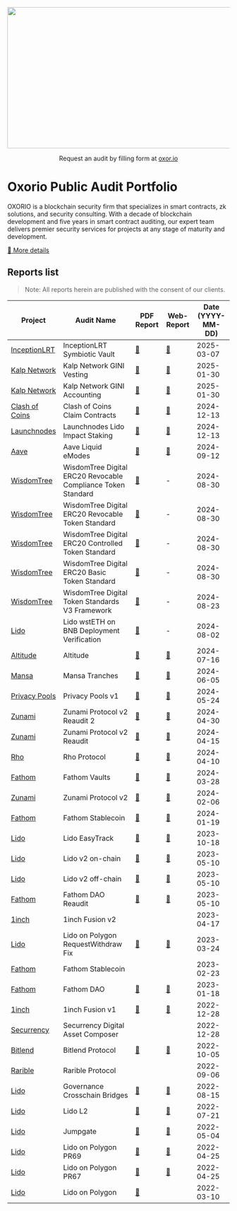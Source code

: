 <p align="center">
  <img width="640" height="320" src="./oxorio.jpg">
</p>

<p align="center">
 Request an audit by filling form at <a href="https://oxor.io/">oxor.io</a>
</p>

# Oxorio Public Audit Portfolio
OXORIO is a blockchain security firm that specializes in smart contracts, zk solutions, and security consulting. With a decade of blockchain development and five years in smart contract auditing, our expert team delivers premier security services for projects at any stage of maturity and development.

[📑 More details](./oxorio.pdf)

## Reports list
> Note: All reports herein are published with the consent of our clients.

| Project | Audit Name | PDF Report | Web-Report | Date (YYYY-MM-DD) |
|---|---|---|---|---|
| [InceptionLRT](https://www.inceptionlrt.com/) | InceptionLRT Symbiotic Vault | [📄](https://oxor-io.github.io/public_audits/InceptionLRT/InceptionLRT-Audit-Report.pdf "Read audit report") | [📑](https://audits.oxor.io/reports/-OIPaLjoSHVw25rYgJCS "Read web report") | 2025-03-07 |
| [Kalp Network](https://www.kalp.network/) | Kalp Network GINI Vesting | [📄](https://oxor-io.github.io/public_audits/Kalp%20Network/Kalp-GINI-Vesting-Report.pdf "Read audit report") | [📑](https://audits.oxor.io/reports/-OHqc5NEhcqr8ntBT2fY "Read web report") | 2025-01-30 |
| [Kalp Network](https://www.kalp.network/) | Kalp Network GINI Accounting | [📄](https://oxor-io.github.io/public_audits/Kalp%20Network/Kalp-GINI-Accounting-Report.pdf "Read audit report") | [📑](https://audits.oxor.io/reports/-OHNHmGM462jdFQ4ZrdY "Read web report") | 2025-01-30 |
| [Clash of Coins](https://clashofcoins.com/) | Clash of Coins Claim Contracts | [📄](https://oxor-io.github.io/public_audits/Clash%20of%20Coins/Clash-of-Coins-Report.pdf "Read audit report") | [📑](https://audits.oxor.io/reports/-OExMigEvyKs1s_mD1cZ "Read web report") | 2024-12-13 |
| [Launchnodes](https://www.launchnodes.com/) | Launchnodes Lido Impact Staking | [📄](https://oxor-io.github.io/public_audits/Launchnodes/Launchnodes-Lido-Impact-Staking-Audit-Report.pdf "Read audit report") | [📑](https://audits.oxor.io/reports/-OE-PZCpBPGN6R6blvjK "Read web report") | 2024-12-13 |
| [Aave](https://aave.com/) | Aave Liquid eModes | [📄](https://oxor-io.github.io/public_audits/Aave/Aave-Liquid-eModes-Audit-Report.pdf "Read audit report") | [📑](https://audits.oxor.io/reports/-O6WGXtlLACDvSBt4FqI "Read web report") | 2024-09-12 |
| [WisdomTree](https://www.wisdomtree.com/) | WisdomTree Digital ERC20 Revocable Compliance Token Standard | [📄](https://oxor-io.github.io/public_audits/WisdomTree/WisdomTree-ERC20RevocableComplianceStandard-Report-Annex.pdf "Read audit report") | - | 2024-08-30 |
| [WisdomTree](https://www.wisdomtree.com/) | WisdomTree Digital ERC20 Revocable Token Standard | [📄](https://oxor-io.github.io/public_audits/WisdomTree/WisdomTree-ERC20RevocableStandard-Report-Annex.pdf "Read audit report") | - | 2024-08-30 |
| [WisdomTree](https://www.wisdomtree.com/) | WisdomTree Digital ERC20 Controlled Token Standard | [📄](https://oxor-io.github.io/public_audits/WisdomTree/WisdomTree-ERC20ControlledStandard-Report-Annex.pdf "Read audit report") | - | 2024-08-30 |
| [WisdomTree](https://www.wisdomtree.com/) | WisdomTree Digital ERC20 Basic Token Standard | [📄](https://oxor-io.github.io/public_audits/WisdomTree/WisdomTree-ERC20BasicStandard-Report-Annex.pdf "Read audit report") | - | 2024-08-30 |
| [WisdomTree](https://www.wisdomtree.com/) | WisdomTree Digital Token Standards V3 Framework | [📄](https://oxor-io.github.io/public_audits/WisdomTree/WisdomTree-TokenStandards-Report.pdf "Read audit report") | - | 2024-08-23 |
| [Lido](https://lido.fi/) | Lido wstETH on BNB Deployment Verification | [📄](https://oxor-io.github.io/public_audits/Lido/Lido-wstETH-on-BNB-Deployment-Verification-Report.pdf "Read verification report") | - | 2024-08-02 |
| [Altitude](https://www.altitude.fi/) | Altitude | [📄](https://oxor-io.github.io/public_audits/Altitude/Altitude-Audit-Report.pdf "Read audit report") | [📑](https://audits.oxor.io/reports/-NyLRjvExvEID3OzFXtL "Read web report") | 2024-07-16 |
| [Mansa](https://www.mansafinance.co/) | Mansa Tranches | [📄](https://oxor-io.github.io/public_audits/Mansa/Mansa%20Tranches%20Audit%20Report.pdf "Read audit report") | [📑](https://audits.oxor.io/reports/-NzCdnl6nCdYV10H36ym "Read web report") | 2024-06-05 |
| [Privacy Pools](https://privacypools.com/) | Privacy Pools v1 | [📄](https://oxor-io.github.io/public_audits/Privacy%20Pools/Privacy%20Pools%20v1%20Audit%20Report.pdf "Read audit report") | [📑](https://audits.oxor.io/reports/-NwoBcrT4pbMRmTwaCyf "Read web report") | 2024-05-24 |
| [Zunami](https://www.zunami.io/) | Zunami Protocol v2 Reaudit 2 | [📄](https://oxor-io.github.io/public_audits/Zunami/Zunami%20Protocol%20v2%20Reaudit%202%20Report.pdf "Read audit report") | [📑](https://audits.oxor.io/reports/-Nwds4RobEthWN4FUR3L "Read web report") | 2024-04-30 |
| [Zunami](https://www.zunami.io/) | Zunami Protocol v2 Reaudit | [📄](https://oxor-io.github.io/public_audits/Zunami/Zunami%20Protocol%20v2%20Reaudit%20Report.pdf "Read audit report") | [📑](https://audits.oxor.io/reports/-NvXHALIT8IO_MRdPQNF "Read web report") | 2024-04-15 |
| [Rho](https://www.rho.trading/) | Rho Protocol | [📄](https://oxor-io.github.io/public_audits/Rho/Rho%20Protocol%20Audit%20Report.pdf "Read audit report") | [📑](https://audits.oxor.io/reports/-NsF0vIwYyzQJhrgL2nf "Read web report") | 2024-04-10 |
| [Fathom](https://fathom.fi/) | Fathom Vaults | [📄](https://oxor-io.github.io/public_audits/Fathom/Fathom%20Vaults%20Audit%20Report.pdf "Read audit report") | [📑](https://audits.oxor.io/reports/-NtunDi5rPyQnKpT6XRb "Read web report") | 2024-03-28 |
| [Zunami](https://www.zunami.io/) | Zunami Protocol v2 | [📄](https://oxor-io.github.io/public_audits/Zunami/Zunami%20Protocol%20v2%20Audit%20Report.pdf "Read audit report") | [📑](https://audits.oxor.io/reports/-NpyX0pQGzgLJqd-gSc2 "Read web report") | 2024-02-06 |
| [Fathom](https://fathom.fi/) | Fathom Stablecoin | [📄](https://oxor-io.github.io/public_audits/Fathom/Fathom%20Stablecoin%20Audit%20Report.pdf "Read audit report") | [📑](https://audits.oxor.io/reports/-Ntzvo0Tum3zOymAJXQ7 "Read web report") | 2024-01-19 |
| [Lido](https://lido.fi/) | Lido EasyTrack | [📄](https://oxor-io.github.io/public_audits/Lido/Lido%20Easytrack%20Audit%20Report.pdf "Read audit report") | [📑](https://audits.oxor.io/reports/-Ni0CDaFX7Bi16v7UGo_ "Read web report") | 2023-10-18 |
| [Lido](https://lido.fi/) | Lido v2 on-chain | [📄](https://oxor-io.github.io/public_audits/Lido/Lido%20v2%20on-chain%20Audit%20Report.pdf "Read audit report") | [📑](https://audits.oxor.io/reports/-N_rKiHMrKQv7ILXUoML "Read web report") | 2023-05-10 |
| [Lido](https://lido.fi/) | Lido v2 off-chain | [📄](https://oxor-io.github.io/public_audits/Lido/Lido%20v2%20off-chain%20Audit%20Report.pdf "Read audit report") | [📑](https://audits.oxor.io/reports/-NaMQzF2U-4vp24DOJ7R "Read web report") | 2023-05-10 |
| [Fathom](https://fathom.fi/) | Fathom DAO Reaudit | [📄](https://oxor-io.github.io/public_audits/Fathom/Fathom%20DAO%20Reaudit%20Report.pdf "Read audit report") | [📑](https://audits.oxor.io/reports/-Nakz-u930WdgP82CZu2 "Read web report") | 2023-05-10 |
| [1inch](https://1inch.io/) | 1inch Fusion v2 | | | 2023-04-17 |
| [Lido](https://lido.fi/) | Lido on Polygon RequestWithdraw Fix | [📄](https://oxor-io.github.io/public_audits/Lido/Lido%20on%20Polygon%20RequestWithdraw%20Fix%20Audit%20Report.pdf "Read audit report") | [📑](https://audits.oxor.io/reports/-NakzTXP4P5gDSch1GiQ "Read web report") | 2023-03-24 |
| [Fathom](https://fathom.fi/) | Fathom Stablecoin | | | 2023-02-23 |
| [Fathom](https://fathom.fi/) | Fathom DAO | [📄](https://oxor-io.github.io/public_audits/Fathom/Fathom%20DAO%20Audit%20Report.pdf "Read audit report") | [📑](https://audits.oxor.io/reports/-Nakz-u930WdgP82CZu2 "Read web report") | 2023-01-18 |
| [1inch](https://1inch.io/) | 1inch Fusion v1 | [📄](https://oxor-io.github.io/public_audits/1inch/1inch%20Fusion%20mode%20v1%20Audit%20Report.pdf "Read audit report") | [📑](https://audits.oxor.io/reports/-Nal2wu48CmIgukjmUwI "Read web report") | 2022-12-28 |
| [Securrency](https://securrency.com/) | Securrency Digital Asset Composer | | | 2022-12-28 |
| [Bitlend](https://bitlend.fi/) | Bitlend Protocol | [📄](https://oxor-io.github.io/public_audits/Bitlend/Bitlend%20Audit%20Report.pdf "Read audit report") | [📑](https://audits.oxor.io/reports/-Nal4Ef2_4806CwGjd84 "Read web report") | 2022-10-05 |
| [Rarible](https://rarible.com/) | Rarible Protocol | | | 2022-09-06 |
| [Lido](https://lido.fi/) | Governance Crosschain Bridges | [📄](https://oxor-io.github.io/public_audits/Lido/Lido%20Governance%20Crosschain%20Bridges%20Audit%20Report.pdf "Read audit report") | [📑](https://audits.oxor.io/reports/-NapPvPtIxs_kd6q8aEq "Read web report") | 2022-08-15 |
| [Lido](https://lido.fi/) | Lido L2 | [📄](https://oxor-io.github.io/public_audits/Lido/Lido%20L2%20Audit%20Report.pdf "Read audit report") | [📑](https://audits.oxor.io/reports/-NapZrjJ18Wu4YXijRmz "Read web report") | 2022-07-21 |
| [Lido](https://lido.fi/) | Jumpgate | [📄](https://oxor-io.github.io/public_audits/Lido/Lido%20Jumpgate%20Audit%20Report.pdf "Read audit report") | [📑](https://audits.oxor.io/reports/-Nap_atSbm-LutqP8TRZ "Read web report") | 2022-05-04 |
| [Lido](https://lido.fi/) | Lido on Polygon PR69 | [📄](https://oxor-io.github.io/public_audits/Lido/Lido%20on%20Polygon%20PR69%20Audit%20Report.pdf "Read audit report") | [📑](https://audits.oxor.io/reports/-NapaqA4HTV5Kut_dqZS "Read web report") | 2022-04-25 |
| [Lido](https://lido.fi/) | Lido on Polygon PR67 | [📄](https://oxor-io.github.io/public_audits/Lido/Lido%20on%20Polygon%20PR67%20Audit%20Report.pdf "Read audit report") | [📑](https://audits.oxor.io/reports/-Napxdo4VHsuWTQPyw87 "Read web report") | 2022-04-25 |
| [Lido](https://lido.fi/) | Lido on Polygon | [📄](https://oxor-io.github.io/public_audits/Lido/Lido%20on%20Polygon%20Audit%20Report.pdf "Read audit report") | | 2022-03-10 |
